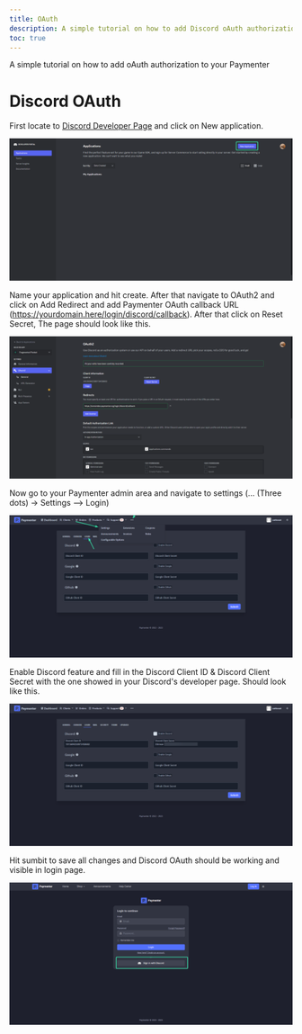 ```yaml
---
title: OAuth
description: A simple tutorial on how to add Discord oAuth authorization to your Paymenter
toc: true
---
```

A simple tutorial on how to add oAuth authorization to your Paymenter

# Discord OAuth

First locate to [Discord Developer Page](https://discord.dev) and click on New application.

![discorddev](newapp.png)

Name your application and hit create.
After that navigate to OAuth2 and click on Add Redirect
and add Paymenter OAuth callback URL (https://yourdomain.here/login/discord/callback).
After that click on Reset Secret, The page should look like this.

![discorddev2](discorddevfull.png)

Now go to your Paymenter admin area and navigate to settings (... (Three dots) -> Settings --> Login)

![navigation](navigation.png)

Enable Discord feature and fill in the Discord Client ID & Discord Client Secret with the one showed in your Discord's developer page.
Should look like this.

![finalpage01](adminarea.png)

Hit sumbit to save all changes and Discord OAuth should be working and visible in login page.

![finalpage](finalpage.png)